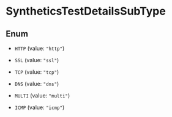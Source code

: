 # SyntheticsTestDetailsSubType

## Enum

- `HTTP` (value: `"http"`)

- `SSL` (value: `"ssl"`)

- `TCP` (value: `"tcp"`)

- `DNS` (value: `"dns"`)

- `MULTI` (value: `"multi"`)

- `ICMP` (value: `"icmp"`)
